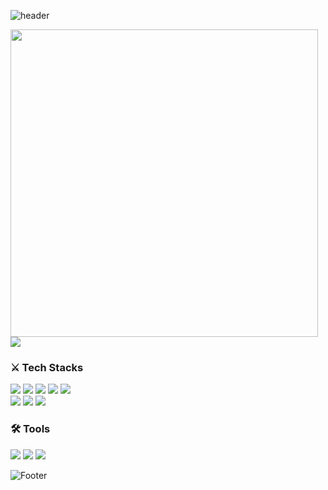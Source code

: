 <!--
**HyangKeunChoi/HyangKeunChoi** is a ✨ _special_ ✨ repository because its `README.md` (this file) appears on your GitHub profile.

Here are some ideas to get you started:

- 🔭 I’m currently working on ...
- 🌱 I’m currently learning ...
- 👯 I’m looking to collaborate on ...
- 🤔 I’m looking for help with ...
- 💬 Ask me about ...
- 📫 How to reach me: ...
- 😄 Pronouns: ...
- ⚡ Fun fact: ...
-->
 
<!--
[![Anurag's GitHub stats](https://github-readme-stats.vercel.app/api?username=hyangkeunchoi&theme=onedark&hide=stars)](https://github.com/anuraghazra/github-readme-stats)
[![Top Langs](https://github-readme-stats.vercel.app/api/top-langs/?username=HyangKeunChoi)](https://github.com/HyangKeunChoi/github-readme-stats)
-->

![header](https://capsule-render.vercel.app/api?type=waving&color=D2B48C&height=150&section=header&text=Welcome%20to%20Hello%20world%20👋&fontSize=45&descSize=22rotate=-30&animation=fadeIn&fontAlignY=40)

<p>
 <img src="https://github-readme-stats.vercel.app/api?username=hyangkeunchoi&theme=onedark&hide=stars&line_height=24" style="width: 492px">
 <img src="https://github-readme-stats.vercel.app/api/top-langs/?username=HyangKeunChoi&layout=compact&langs_count=6">
</p>

###  ⚔ Tech Stacks
<div align="left">
 <img src="https://img.shields.io/badge/kotlin-%237F52FF.svg?style=for-the-badge&logo=kotlin&logoColor=white">
 <img src="https://img.shields.io/badge/java-007396?style=for-the-badge&logo=java&logoColor=white">
 <img src="https://img.shields.io/badge/springboot-6DB33F?style=for-the-badge&logo=springboot&logoColor=white">
 <img src="https://img.shields.io/badge/Javascript-F7DF1E?style=for-the-badge&logo=JavaScript&logoColor=white">
 <img src="https://img.shields.io/badge/vuejs-%2335495e.svg?style=for-the-badge&logo=vuedotjs&logoColor=%234FC08D">
</div>
<div>
 <img src="https://img.shields.io/badge/mysql-4479A1?style=for-the-badge&logo=mysql&logoColor=white">
 <img src="https://img.shields.io/badge/Linux-FCC624?style=for-the-badge&logo=linux&logoColor=black">
 <img src="https://img.shields.io/badge/github-181717?style=for-the-badge&logo=github&logoColor=white">
</div>

### 🛠 Tools
<div align="left">
 <img src="https://img.shields.io/badge/IntelliJ IDEA-000000?style=for-the-badge&logo=IntelliJ IDEA&logoColor=white">
 <img src="https://img.shields.io/badge/Visual Studio Code-007ACC?style=for-the-badge&logo=Visual Studio Code&logoColor=white">
 <img src="https://img.shields.io/badge/Eclipse IDE-2C2255?style=for-the-badge&logo=Eclipse IDE&logoColor=white"> 
</div>

![Footer](https://capsule-render.vercel.app/api?type=waving&color=D2B48C&height=150&section=header&fontSize=45&descSize=22rotate=-30&animation=fadeIn&fontAlignY=40)
